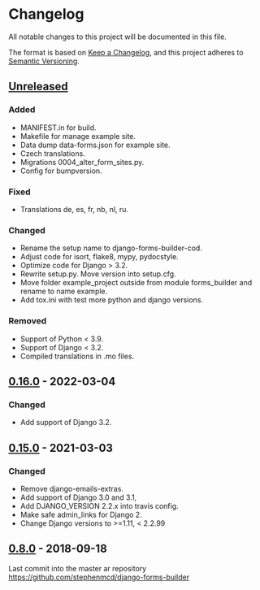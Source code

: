 # Changelog

All notable changes to this project will be documented in this file.

The format is based on [Keep a Changelog](https://keepachangelog.com/en/1.0.0/),
and this project adheres to [Semantic Versioning](https://semver.org/spec/v2.0.0.html).

## [Unreleased]

### Added

- MANIFEST.in for build.
- Makefile for manage example site.
- Data dump data-forms.json for example site.
- Czech translations.
- Migrations 0004_alter_form_sites.py.
- Config for bumpversion.

### Fixed

- Translations de, es, fr, nb, nl, ru.

### Changed

- Rename the setup name to django-forms-builder-cod.
- Adjust code for isort, flake8, mypy, pydocstyle.
- Optimize code for Django > 3.2.
- Rewrite setup.py. Move version into setup.cfg.
- Move folder example_project outside from module forms_builder and rename to name example.
- Add tox.ini with test more python and django versions.

### Removed

- Support of Python < 3.9.
- Support of Django < 3.2.
- Compiled translations in .mo files.


## [0.16.0] - 2022-03-04

### Changed

- Add support of Django 3.2.

## [0.15.0] - 2021-03-03

### Changed

- Remove django-emails-extras.
- Add support of Django 3.0 and 3.1,
- Add DJANGO_VERSION 2.2.x into travis config.
- Make safe admin_links for Django 2.
- Change Django versions to >=1.11, < 2.2.99

## [0.8.0] - 2018-09-18

Last commit into the master ar repository https://github.com/stephenmcd/django-forms-builder


[Unreleased]: https://github.com/CZ-NIC/django-forms-builder/compare/0.16.0...master
[0.16.0]: https://github.com/CZ-NIC/django-forms-builder/compare/0.15.0...0.16.0
[0.15.0]: https://github.com/CZ-NIC/django-forms-builder/compare/0.8.0...0.15.0
[0.8.0]: https://github.com/CZ-NIC/django-forms-builder/compare/0.7.15...0.8.0
[0.7.15]: https://github.com/stephenmcd/django-forms-builder/releases/tag/0.7.15
